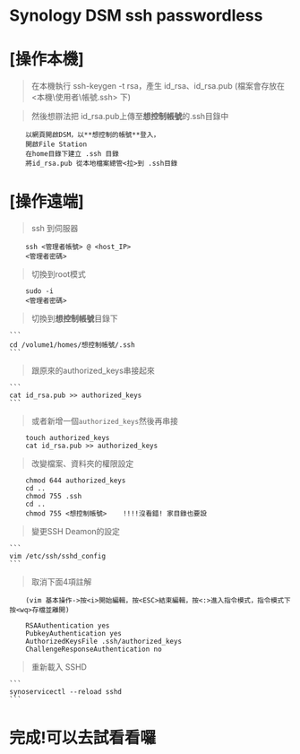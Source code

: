 Synology DSM ssh passwordless
=
[操作本機]
==
>在本機執行 ssh-keygen -t rsa，產生 id_rsa、id_rsa.pub 
>(檔案會存放在 <本機\使用者\帳號\.ssh\> 下)
    
>然後想辧法把 id_rsa.pub上傳至**想控制帳號**的.ssh目錄中
```
    以網頁開啟DSM，以**想控制的帳號**登入，	
    開啟File Station	
    在home目錄下建立 .ssh 目錄	
    將id_rsa.pub 從本地檔案總管<拉>到 .ssh目錄
```    
[操作遠端]
==
>ssh 到伺服器
```
    ssh <管理者帳號> @ <host_IP>
    <管理者密碼>
```
>切換到root模式
```	
    sudo -i
    <管理者密碼>
```
>切換到**想控制帳號**目錄下
	
    ```
    cd /volume1/homes/想控制帳號/.ssh
    ```

>跟原來的authorized_keys串接起來
	
    ```
    cat id_rsa.pub >> authorized_keys
    ```
  
>或者新增一個`authorized_keys`然後再串接
```
    touch authorized_keys
    cat id_rsa.pub >> authorized_keys
```
>改變檔案、資料夾的權限設定
```
    chmod 644 authorized_keys
    cd ..
    chmod 755 .ssh
    cd ..
    chmod 755 <想控制帳號>    !!!!沒看錯! 家目錄也要設
```
>變更SSH Deamon的設定

    ```
    vim /etc/ssh/sshd_config
    ```

>取消下面4項註解
```
    (vim 基本操作->按<i>開始編輯，按<ESC>結束編輯，按<:>進入指令模式，指令模式下按<wq>存檔並離開)
	
    RSAAuthentication yes
    PubkeyAuthentication yes
    AuthorizedKeysFile .ssh/authorized_keys
    ChallengeResponseAuthentication no
```
>重新載入 SSHD
	
    ```
    synoservicectl --reload sshd
    ```
  
完成!可以去試看看囉
=
